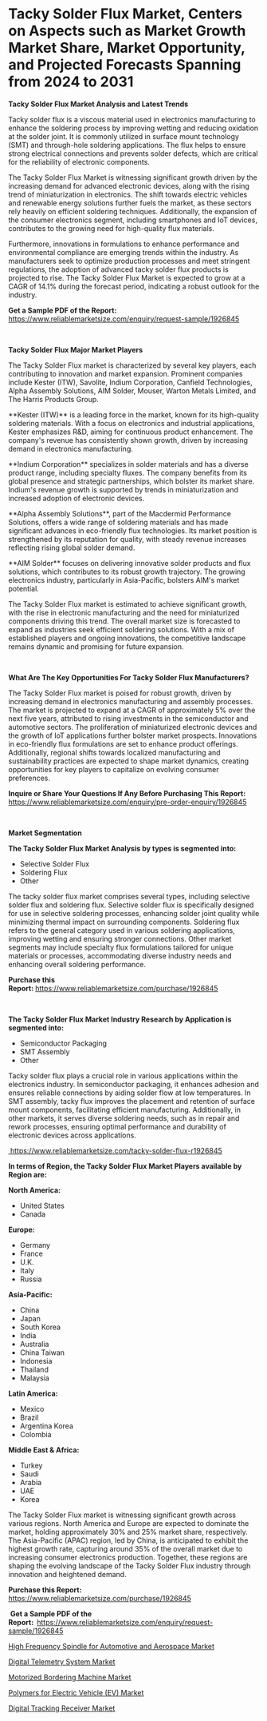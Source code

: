 <p><h1>Tacky Solder Flux Market, Centers on Aspects such as Market Growth Market Share, Market Opportunity, and Projected Forecasts Spanning from 2024 to 2031</h1></p><p><strong>Tacky Solder Flux Market Analysis and Latest Trends</strong></p>
<p><p>Tacky solder flux is a viscous material used in electronics manufacturing to enhance the soldering process by improving wetting and reducing oxidation at the solder joint. It is commonly utilized in surface mount technology (SMT) and through-hole soldering applications. The flux helps to ensure strong electrical connections and prevents solder defects, which are critical for the reliability of electronic components.</p><p>The Tacky Solder Flux Market is witnessing significant growth driven by the increasing demand for advanced electronic devices, along with the rising trend of miniaturization in electronics. The shift towards electric vehicles and renewable energy solutions further fuels the market, as these sectors rely heavily on efficient soldering techniques. Additionally, the expansion of the consumer electronics segment, including smartphones and IoT devices, contributes to the growing need for high-quality flux materials.</p><p>Furthermore, innovations in formulations to enhance performance and environmental compliance are emerging trends within the industry. As manufacturers seek to optimize production processes and meet stringent regulations, the adoption of advanced tacky solder flux products is projected to rise. The Tacky Solder Flux Market is expected to grow at a CAGR of 14.1% during the forecast period, indicating a robust outlook for the industry.</p></p>
<p><strong>Get a Sample PDF of the Report:&nbsp;</strong> <a href="https://www.reliablemarketsize.com/enquiry/request-sample/1926845?utm_campaign=1131&utm_medium=2&utm_source=Github&utm_content=ia&utm_term=25102024&utm_id=tacky-solder-flux">https://www.reliablemarketsize.com/enquiry/request-sample/1926845</a></p>
<p>&nbsp;</p>
<p><strong>Tacky Solder Flux Major Market Players</strong></p>
<p><p>The Tacky Solder Flux market is characterized by several key players, each contributing to innovation and market expansion. Prominent companies include Kester (ITW), Savolite, Indium Corporation, Canfield Technologies, Alpha Assembly Solutions, AIM Solder, Mouser, Warton Metals Limited, and The Harris Products Group.</p><p>**Kester (ITW)** is a leading force in the market, known for its high-quality soldering materials. With a focus on electronics and industrial applications, Kester emphasizes R&D, aiming for continuous product enhancement. The company's revenue has consistently shown growth, driven by increasing demand in electronics manufacturing.</p><p>**Indium Corporation** specializes in solder materials and has a diverse product range, including specialty fluxes. The company benefits from its global presence and strategic partnerships, which bolster its market share. Indium's revenue growth is supported by trends in miniaturization and increased adoption of electronic devices.</p><p>**Alpha Assembly Solutions**, part of the Macdermid Performance Solutions, offers a wide range of soldering materials and has made significant advances in eco-friendly flux technologies. Its market position is strengthened by its reputation for quality, with steady revenue increases reflecting rising global solder demand.</p><p>**AIM Solder** focuses on delivering innovative solder products and flux solutions, which contributes to its robust growth trajectory. The growing electronics industry, particularly in Asia-Pacific, bolsters AIM's market potential.</p><p>The Tacky Solder Flux market is estimated to achieve significant growth, with the rise in electronic manufacturing and the need for miniaturized components driving this trend. The overall market size is forecasted to expand as industries seek efficient soldering solutions. With a mix of established players and ongoing innovations, the competitive landscape remains dynamic and promising for future expansion.</p></p>
<p>&nbsp;</p>
<p><strong>What Are The Key Opportunities For Tacky Solder Flux Manufacturers?</strong></p>
<p><p>The Tacky Solder Flux market is poised for robust growth, driven by increasing demand in electronics manufacturing and assembly processes. The market is projected to expand at a CAGR of approximately 5% over the next five years, attributed to rising investments in the semiconductor and automotive sectors. The proliferation of miniaturized electronic devices and the growth of IoT applications further bolster market prospects. Innovations in eco-friendly flux formulations are set to enhance product offerings. Additionally, regional shifts towards localized manufacturing and sustainability practices are expected to shape market dynamics, creating opportunities for key players to capitalize on evolving consumer preferences.</p></p>
<p><strong>Inquire or Share Your Questions If Any Before Purchasing This Report:</strong> <a href="https://www.reliablemarketsize.com/enquiry/pre-order-enquiry/1926845?utm_campaign=1131&utm_medium=2&utm_source=Github&utm_content=ia&utm_term=25102024&utm_id=tacky-solder-flux">https://www.reliablemarketsize.com/enquiry/pre-order-enquiry/1926845</a></p>
<p>&nbsp;</p>
<p><strong>Market Segmentation</strong></p>
<p><strong>The Tacky Solder Flux Market Analysis by types is segmented into:</strong></p>
<p><ul><li>Selective Solder Flux</li><li>Soldering Flux</li><li>Other</li></ul></p>
<p><p>The tacky solder flux market comprises several types, including selective solder flux and soldering flux. Selective solder flux is specifically designed for use in selective soldering processes, enhancing solder joint quality while minimizing thermal impact on surrounding components. Soldering flux refers to the general category used in various soldering applications, improving wetting and ensuring stronger connections. Other market segments may include specialty flux formulations tailored for unique materials or processes, accommodating diverse industry needs and enhancing overall soldering performance.</p></p>
<p><strong>Purchase this Report:&nbsp;</strong><a href="https://www.reliablemarketsize.com/purchase/1926845?utm_campaign=1131&utm_medium=2&utm_source=Github&utm_content=ia&utm_term=25102024&utm_id=tacky-solder-flux">https://www.reliablemarketsize.com/purchase/1926845</a></p>
<p>&nbsp;</p>
<p><strong>The Tacky Solder Flux Market Industry Research by Application is segmented into:</strong></p>
<p><ul><li>Semiconductor Packaging</li><li>SMT Assembly</li><li>Other</li></ul></p>
<p><p>Tacky solder flux plays a crucial role in various applications within the electronics industry. In semiconductor packaging, it enhances adhesion and ensures reliable connections by aiding solder flow at low temperatures. In SMT assembly, tacky flux improves the placement and retention of surface mount components, facilitating efficient manufacturing. Additionally, in other markets, it serves diverse soldering needs, such as in repair and rework processes, ensuring optimal performance and durability of electronic devices across applications.</p></p>
<p><a href="https://www.reliablemarketsize.com/tacky-solder-flux-r1926845?utm_campaign=1131&utm_medium=2&utm_source=Github&utm_content=ia&utm_term=25102024&utm_id=tacky-solder-flux">&nbsp;https://www.reliablemarketsize.com/tacky-solder-flux-r1926845</a></p>
<p><strong>In terms of Region, the Tacky Solder Flux Market Players available by Region are:</strong></p>
<p>
    <p> <strong> North America: </strong>
        <ul>
            <li>United States</li>
            <li>Canada</li>
        </ul>
        </p> 
    <p> <strong> Europe: </strong>
        <ul>
            <li>Germany</li>
            <li>France</li>
            <li>U.K.</li>
            <li>Italy</li>
            <li>Russia</li>
        </ul>
        </p> 
    <p> <strong> Asia-Pacific: </strong>
        <ul>
            <li>China</li>
            <li>Japan</li>
            <li>South Korea</li>
            <li>India</li>
            <li>Australia</li>
            <li>China Taiwan</li>
            <li>Indonesia</li>
            <li>Thailand</li>
            <li>Malaysia</li>
        </ul>
        </p> 
    <p> <strong> Latin America: </strong>
        <ul>
            <li>Mexico</li>
            <li>Brazil</li>
            <li>Argentina Korea</li>
            <li>Colombia</li>
        </ul>
        </p> 
    <p> <strong> Middle East & Africa: </strong>
        <ul>
            <li>Turkey</li>
            <li>Saudi</li>
            <li>Arabia</li>
            <li>UAE</li>
            <li>Korea</li>
        </ul>
    </p>
    </p>
<p><p>The Tacky Solder Flux market is witnessing significant growth across various regions. North America and Europe are expected to dominate the market, holding approximately 30% and 25% market share, respectively. The Asia-Pacific (APAC) region, led by China, is anticipated to exhibit the highest growth rate, capturing around 35% of the overall market due to increasing consumer electronics production. Together, these regions are shaping the evolving landscape of the Tacky Solder Flux industry through innovation and heightened demand.</p></p>
<p><strong>Purchase this Report: </strong><a href="https://www.reliablemarketsize.com/purchase/1926845?utm_campaign=1131&utm_medium=2&utm_source=Github&utm_content=ia&utm_term=25102024&utm_id=tacky-solder-flux">https://www.reliablemarketsize.com/purchase/1926845</a></p>
<p>&nbsp;<strong>Get a Sample PDF of the Report:&nbsp;&nbsp;</strong><a href="https://www.reliablemarketsize.com/enquiry/request-sample/1926845?utm_campaign=1131&utm_medium=2&utm_source=Github&utm_content=ia&utm_term=25102024&utm_id=tacky-solder-flux">https://www.reliablemarketsize.com/enquiry/request-sample/1926845</a></p>
<p><strong></strong></p>
<p><p><a href="https://github.com/cecilebbruhter/Market-Research-Report-List-1/blob/main/high-frequency-spindle-for-automotive-and-aerospace-market.md?utm_campaign=1131&utm_medium=2&utm_source=Github&utm_content=ia&utm_term=25102024&utm_id=tacky-solder-flux">High Frequency Spindle for Automotive and Aerospace Market</a></p><p><a href="https://issuu.com/reportprime-2/docs/digital-telemetry-system-market-siz_30fc493431718e?utm_campaign=1131&utm_medium=2&utm_source=Github&utm_content=ia&utm_term=25102024&utm_id=tacky-solder-flux">Digital Telemetry System Market</a></p><p><a href="https://www.linkedin.com/pulse/motorized-bordering-machine-market2024-2031-industry-insights-v452f?utm_campaign=1131&utm_medium=2&utm_source=Github&utm_content=ia&utm_term=25102024&utm_id=tacky-solder-flux">Motorized Bordering Machine Market</a></p><p><a href="https://www.linkedin.com/pulse/global-polymers-electric-vehicle-ev-market-trends-insights-growth-hlzkc?utm_campaign=1131&utm_medium=2&utm_source=Github&utm_content=ia&utm_term=25102024&utm_id=tacky-solder-flux">Polymers for Electric Vehicle (EV) Market</a></p><p><a href="https://issuu.com/reportprime-2/docs/digital-tracking-receiver-market-si_2a8adb50d69459?utm_campaign=1131&utm_medium=2&utm_source=Github&utm_content=ia&utm_term=25102024&utm_id=tacky-solder-flux">Digital Tracking Receiver Market</a></p></p>